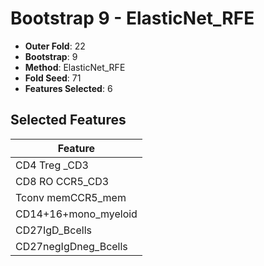 # Bootstrap 9 - ElasticNet_RFE

- **Outer Fold**: 22
- **Bootstrap**: 9
- **Method**: ElasticNet_RFE
- **Fold Seed**: 71
- **Features Selected**: 6

## Selected Features

| Feature |
|---------|
| CD4 Treg _CD3 |
| CD8 RO CCR5_CD3 |
| Tconv memCCR5_mem |
| CD14+16+mono_myeloid |
| CD27IgD_Bcells |
| CD27negIgDneg_Bcells |
